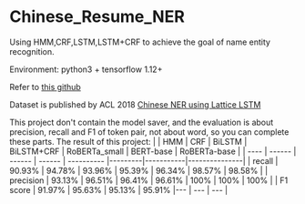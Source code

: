 # Chinese_Resume_NER
Using HMM,CRF,LSTM,LSTM+CRF to achieve the goal of name entity recognition.

Environment: python3 + tensorflow 1.12+

Refer to [this github](https://github.com/luopeixiang/named_entity_recognition)

Dataset is published by ACL 2018 [Chinese NER using Lattice LSTM](https://github.com/jiesutd/LatticeLSTM)

This project don't contain the model saver, and the evaluation is about precision, recall and F1 of token pair, not about word, so you can complete these parts.
The result of this project:
|      | HMM    | CRF    | BiLSTM | BiLSTM+CRF | RoBERTa_small | BERT-base | RoBERTa-base |
| ---- | ------ | ------ | ------ | ---------- |---------|-----------|---------------|
| recall  | 90.93% | 94.78% | 93.96% | 95.39%     | 96.34% | 98.57% | 98.58% |
| precision  | 93.13% | 96.51% | 96.41% | 96.61%  | 100% | 100% | 100% |
| F1 score | 91.97% | 95.63% | 95.13% | 95.91%     |--- | --- | --- |
